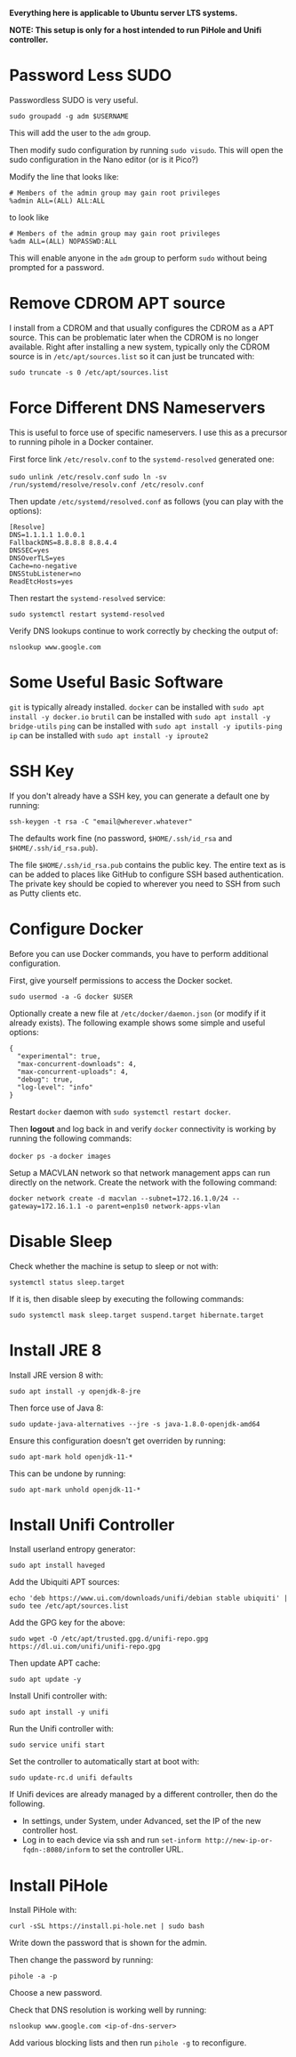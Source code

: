 
**Everything here is applicable to Ubuntu server LTS systems.**

**NOTE: This setup is only for a host intended to run PiHole and Unifi controller.**

# Password Less SUDO

Passwordless SUDO is very useful. 

`sudo groupadd -g adm $USERNAME`

This will add the user to the `adm` group.

Then modify sudo configuration by running `sudo visudo`. This will open the sudo configuration in the Nano editor (or is it Pico?)

Modify the line that looks like:

```
# Members of the admin group may gain root privileges
%admin ALL=(ALL) ALL:ALL
```
to look like

```
# Members of the admin group may gain root privileges
%adm ALL=(ALL) NOPASSWD:ALL
```

This will enable anyone in the `adm` group to perform `sudo` without being prompted for a password.

# Remove CDROM APT source

I install from a CDROM and that usually configures the CDROM as a APT source. This can be problematic later when the CDROM is no longer available. Right after installing a new system, typically only the CDROM source is in `/etc/apt/sources.list` so it can just be truncated with:

`sudo truncate -s 0 /etc/apt/sources.list`

# Force Different DNS Nameservers

This is useful to force use of specific nameservers. I use this as a precursor to running pihole in a Docker container.

First force link `/etc/resolv.conf` to the `systemd-resolved` generated one:

`sudo unlink /etc/resolv.conf`
`sudo ln -sv /run/systemd/resolve/resolv.conf /etc/resolv.conf`

Then update `/etc/systemd/resolved.conf` as follows (you can play with the options):

```
[Resolve]
DNS=1.1.1.1 1.0.0.1
FallbackDNS=8.8.8.8 8.8.4.4
DNSSEC=yes
DNSOverTLS=yes
Cache=no-negative
DNSStubListener=no
ReadEtcHosts=yes
```

Then restart the `systemd-resolved` service:

`sudo systemctl restart systemd-resolved`

Verify DNS lookups continue to work correctly by checking the output of:

`nslookup www.google.com`

# Some Useful Basic Software

`git` is typically already installed.
`docker` can be installed with `sudo apt install -y docker.io`
`brutil` can be installed with `sudo apt install -y bridge-utils`
`ping` can be installed with `sudo apt install -y iputils-ping`
`ip` can be installed with `sudo apt install -y iproute2`

# SSH Key

If you don't already have a SSH key, you can generate a default one by running:

`ssh-keygen -t rsa -C "email@wherever.whatever"`

The defaults work fine (no password, `$HOME/.ssh/id_rsa` and `$HOME/.ssh/id_rsa.pub`).

The file `$HOME/.ssh/id_rsa.pub` contains the public key. The entire text as is can be added to places like GitHub to configure SSH based authentication. The private key should be copied to wherever you need to SSH from such as Putty clients etc.

# Configure Docker

Before you can use Docker commands, you have to perform additional configuration.

First, give yourself permissions to access the Docker socket.

`sudo usermod -a -G docker $USER`

Optionally create a new file at `/etc/docker/daemon.json` (or modify if it already exists). The following example shows some simple and useful options:

```
{
  "experimental": true,
  "max-concurrent-downloads": 4,
  "max-concurrent-uploads": 4,
  "debug": true,
  "log-level": "info"
}
```

Restart `docker` daemon with `sudo systemctl restart docker`.

Then **logout** and log back in and verify `docker` connectivity is working by running the following commands:

`docker ps -a`
`docker images`

Setup a MACVLAN network so that network management apps can run directly on the network. Create the network with the following command:

`docker network create -d macvlan --subnet=172.16.1.0/24 --gateway=172.16.1.1 -o parent=enp1s0 network-apps-vlan`

# Disable Sleep

Check whether the machine is setup to sleep or not with:

`systemctl status sleep.target`

If it is, then disable sleep by executing the following commands:

`sudo systemctl mask sleep.target suspend.target hibernate.target`

# Install JRE 8

Install JRE version 8 with:

`sudo apt install -y openjdk-8-jre`

Then force use of Java 8:

`sudo update-java-alternatives --jre -s java-1.8.0-openjdk-amd64`

Ensure this configuration doesn't get overriden by running:

`sudo apt-mark hold openjdk-11-*`

This can be undone by running:

`sudo apt-mark unhold openjdk-11-*`

# Install Unifi Controller

Install userland entropy generator:

`sudo apt install haveged`

Add the Ubiquiti APT sources:

`echo 'deb https://www.ui.com/downloads/unifi/debian stable ubiquiti' | sudo tee /etc/apt/sources.list`

Add the GPG key for the above:

`sudo wget -O /etc/apt/trusted.gpg.d/unifi-repo.gpg https://dl.ui.com/unifi/unifi-repo.gpg`

Then update APT cache:

`sudo apt update -y`

Install Unifi controller with:

`sudo apt install -y unifi`

Run the Unifi controller with:

`sudo service unifi start`

Set the controller to automatically start at boot with:

`sudo update-rc.d unifi defaults`

If Unifi devices are already managed by a different controller, then do the following.

- In settings, under System, under Advanced, set the IP of the new controller host.
- Log in to each device via ssh and run `set-inform http://new-ip-or-fqdn-:8080/inform` to set the controller URL.

# Install PiHole

Install PiHole with:

`curl -sSL https://install.pi-hole.net | sudo bash`

Write down the password that is shown for the admin. 

Then change the password by running:

`pihole -a -p`

Choose a new password.

Check that DNS resolution is working well by running:

`nslookup www.google.com <ip-of-dns-server>`

Add various blocking lists and then run `pihole -g` to reconfigure.










